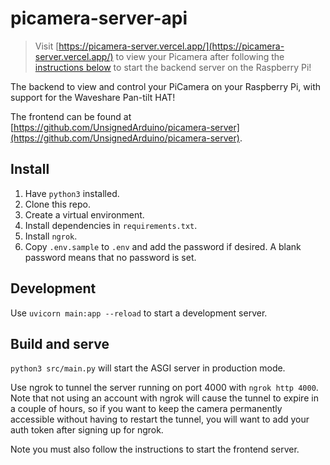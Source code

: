 # picamera-server-api

> Visit [https://picamera-server.vercel.app/](https://picamera-server.vercel.app/) to view your Picamera after 
> following the [instructions below](https://github.com/UnsignedArduino/picamera-server-api/blob/main/README.md#install) to 
> start the backend server on the Raspberry Pi!

The backend to view and control your PiCamera on your Raspberry Pi, with support for the Waveshare Pan-tilt HAT!

The frontend can be found 
at [https://github.com/UnsignedArduino/picamera-server](https://github.com/UnsignedArduino/picamera-server).

## Install

1. Have `python3` installed.
2. Clone this repo.
3. Create a virtual environment.
4. Install dependencies in `requirements.txt`.
5. Install `ngrok`.
6. Copy `.env.sample` to `.env` and add the password if desired. A blank 
   password means that no password is set. 

## Development

Use `uvicorn main:app --reload` to start a development server.

## Build and serve

`python3 src/main.py` will start the ASGI server in production mode. 

Use ngrok to tunnel the server running on port 4000 with `ngrok http 4000`.
Note that not using an account with ngrok will cause the tunnel to expire in 
a couple of hours, so if you want to keep the camera permanently accessible 
without having to restart the tunnel, you will want to add your auth token 
after signing up for ngrok.

Note you must also follow the instructions to start the frontend server. 
